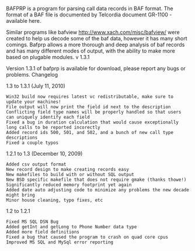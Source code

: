 BAFPRP is a program for parsing call data records in BAF format. The format of a BAF file is documented by Telcordia document GR-1100 - available here.

Similar programs like bafview http://www.xach.com/misc/bafview/ were created to help us decode some of the baf data, however it has many short comings. Bafprp allows a more thorough and deep analysis of baf records and has many different modes of output, with the ability to make more based on plugable modules.
v 1.3.1

Version 1.3.1 of bafprp is available for download, please report any bugs or problems.
Changelog

1.3 to 1.3.1 (July 11, 2010)

    Win32 build now requires latest vc redistributable, make sure to update your machines!
    File output will now print the field id next to the description
    Conflicting field type names will be properly handled so that users can uniquely identify each field
    Fixed a bug in duration calculation that would cause exceptionally long calls to be reported incorectly
    Added record ids 500, 501, and 502, and a bunch of new call type descriptions
    Fixed a couple typos 

1.2.1 to 1.3 (December 10, 2009)

    Added csv output format
    New record design to make creating records easy
    New makefiles to build with or without SQL output
    New BSD specific makefile that does not require gmake (thanks thowe!)
    Significantly reduced memory footprint yet again
    Added date auto adjusting code to minimize any problems the new decade might bring
    Minor house cleaning, typo fixes, etc 

1.2 to 1.2.1

    Fixed MS SQL DSN Bug
    Added getInt and getLong to Phone Number data type
    Added more field definitions
    Fixed a bug that caused the program to crash on quad core cpus
    Improved MS SQL and MySql error reporting 
